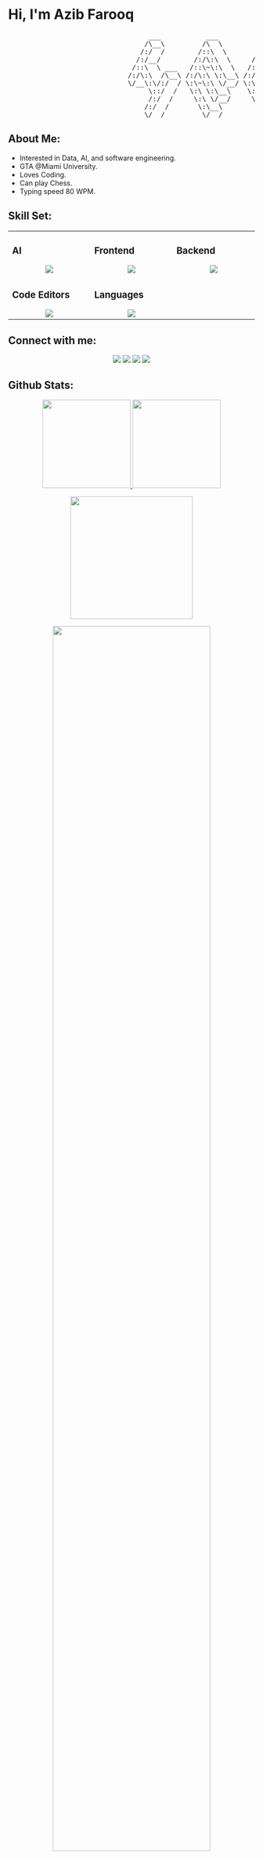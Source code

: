 # Hi, I'm Azib Farooq 

<pre>
                                  ___           ___           ___       ___       ___     
                                 /\__\         /\  \         /\__\     /\__\     /\  \    
                                /:/  /        /::\  \       /:/  /    /:/  /    /::\  \   
                               /:/__/        /:/\:\  \     /:/  /    /:/  /    /:/\:\  \  
                              /::\  \ ___   /::\~\:\  \   /:/  /    /:/  /    /:/  \:\  \ 
                             /:/\:\  /\__\ /:/\:\ \:\__\ /:/__/    /:/__/    /:/__/ \:\__\
                             \/__\:\/:/  / \:\~\:\ \/__/ \:\  \    \:\  \    \:\  \ /:/  /
                                  \::/  /   \:\ \:\__\    \:\  \    \:\  \    \:\  /:/  / 
                                  /:/  /     \:\ \/__/     \:\  \    \:\  \    \:\/:/  /  
                                 /:/  /       \:\__\        \:\__\    \:\__\    \::/  /   
                                 \/__/         \/__/         \/__/     \/__/     \/__/    
</pre>

## About Me:

- Interested in Data, AI, and software engineering.
- GTA @Miami University.
- Loves Coding.
- Can play Chess.
- Typing speed 80 WPM.
  
## Skill Set:

<table><tr><td valign="top" width="25%">
  
### AI
<a href="https://github.com/itsazibfarooq">
<div align="center">
       <img src="https://skillicons.dev/icons?i=pytorch,scikitlearn,opencv,numpy,pandas,matplotlib,pil,&perline=4" /> 
</div>
</a>
</td><td valign="top" width="25%">

### Frontend  
<a href="https://github.com/itsazibfarooq">
<div align="center">  
       <img src="https://skillicons.dev/icons?i=html,css,js,nextjs,angular,react&perline=4" /> 
</div>
</a>
 </td><td valign="top" width="25%">
        
### Backend
<a href="https://github.com/itsazibfarooq">
<div align="center">
       <img src="https://skillicons.dev/icons?i=nodejs,flask,docker,aws,gcp,kafka,rabbitmq,git,&perline=4" /> 
</div>
</a>

</td>
</tr>
<tr><td valign="top" width="25%">

### Code Editors  
<a href="https://github.com/itsazibfarooq">
<div align="center">  
       <img src="https://skillicons.dev/icons?i=vscode,vim,pycharm,&perline=4" /> 
</div>
</a>
</td><td valign="top" width="25%">

### Languages 
<a href="https://github.com/itsazibfarooq">
<div align="center">  
       <img src="https://skillicons.dev/icons?i=c,cpp,python,js,ts,sql,&perline=4" /> 
</div>
</a>
 </td> 
</tr>
</table>


## Connect with me:
<div align="center">
    <a href="https://www.linkedin.com/in/itsazibfarooq/" target="_blank"><img src="https://img.shields.io/badge/Azib%20Farooq-0077B5?style=flat&logo=Linkedin&logoColor=white"/></a>
    <a target="_blank" href="mailto:azibfarooq10@gmail.com"><img src="https://img.shields.io/badge/-azibfarooq10@gmail.com-D14836?style=flat&logo=Gmail&logoColor=white"/></a>
    <a href="https://leetcode.com/u/azibfarooq/" target="_blank"><img src="https://img.shields.io/badge/Azib%20Farooq-FFA116?style=flat&logo=LeetCode&logoColor=white"/></a>
        <a href="https://medium.com/@azibfarooq10" target="_blank"><img src="https://img.shields.io/badge/Azib Farooq-3B5948?style=flat&logo=Medium&logoColor=white"/></a>
</div>

 ## Github Stats:
<p align="center">
    <a href="https://github.com/itsazibfarooq">
        <img height="180em" src="https://github-readme-stats-git-masterrstaa-rickstaa.vercel.app/api?username=itsazibfarooq&show_icons=true&theme=onedark&include_all_commits=true&count_private=true&hide_border=true"/>
        <img height="180em" src="https://github-readme-stats-eight-theta.vercel.app/api/top-langs/?username=itsazibfarooq&langs_count=12&layout=compact&langs_count=8&theme=onedark&include_all_commits=true&count_private=true&hide_border=true" />
    </a>
</p>
<!-- Activity Graph -->
<p align="center">
  <a href="https://github.com/itsazibfarooq">
    <img height=250 src="https://github-readme-activity-graph.vercel.app/graph?username=itsazibfarooq&bg_color=282c34&color=FDFD96&line=FDFD96&point=FFFFFF&area_color=79FE96&border_radius=24.5&title_color=FDFD96&border_radius=20px"/>
  </a> 
</p>


 <p align="center">
   <a href="https://github.com/itsazibfarooq"> 
     <img width="80%" src="https://github-readme-streak-stats.herokuapp.com/?user=itsazibfarooq&show_icons=true&locale=en&layout=demo&theme=Onedark&hide_border=true" /> 
   </a>  
 </p>

<br>

<div id="header" align="center">
  
  <p align="center"> <a href="https://github.com/ryo-ma/github-profile-trophy"><img src="https://github-profile-trophy.vercel.app/?username=itsazibfarooq" alt="itsazibfarooq" /></a> </p>
  
<p align="left"> <a href="https://twitter.com/" target="blank"><img src="https://img.shields.io/twitter/follow/?logo=twitter&style=for-the-badge" alt="" /></a> </p>

  <img src="https://komarev.com/ghpvc/?username=itsazibfarooq&style=for-the-badge&color=orange" alt=""/>
</div>

<h2  align="center">💻 Check Out My Repos ⬇️ </h2>

#

<!-- <div align="center">
  <a href="https://github.com/itsazibfarooq">
    <img src="https://quotes-github-readme.vercel.app/api?theme=dark">
  </a>
 </div> -->



